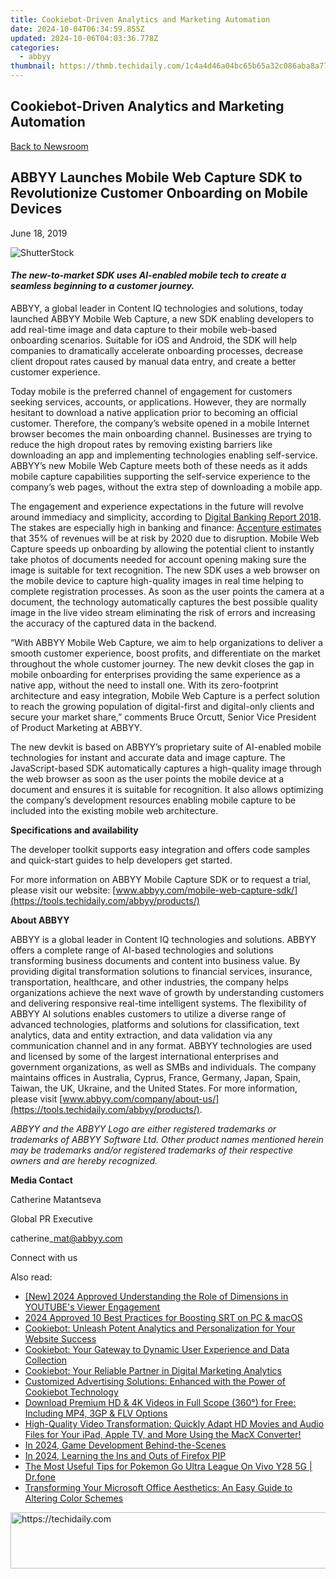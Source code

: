 ```yaml
---
title: Cookiebot-Driven Analytics and Marketing Automation
date: 2024-10-04T06:34:59.855Z
updated: 2024-10-06T04:03:36.778Z
categories:
  - abbyy
thumbnail: https://thmb.techidaily.com/1c4a4d46a04bc65b65a32c086aba8a7780a0882996e03bd33c00c34f29d107d4.jpg
---
```


## Cookiebot-Driven Analytics and Marketing Automation

[Back to Newsroom](https://tools.techidaily.com/abbyy/products/)

## ABBYY Launches Mobile Web Capture SDK to Revolutionize Customer Onboarding on Mobile Devices

June 18, 2019

![ShutterStock](https://content.abbyy.com/-/media/project/abbyy/abbyy/branchtemplates/shutterstock_1272462163_1296-x-729.jpg?h=729&iar=0&w=1296)

#### _The new-to-market SDK uses AI-enabled mobile tech to create a seamless beginning to a customer journey._

ABBYY, a global leader in Content IQ technologies and solutions, today launched ABBYY Mobile Web Capture, a new SDK enabling developers to add real-time image and data capture to their mobile web-based onboarding scenarios. Suitable for iOS and Android, the SDK will help companies to dramatically accelerate onboarding processes, decrease client dropout rates caused by manual data entry, and create a better customer experience.

Today mobile is the preferred channel of engagement for customers seeking services, accounts, or applications. However, they are normally hesitant to download a native application prior to becoming an official customer. Therefore, the company’s website opened in a mobile Internet browser becomes the main onboarding channel. Businesses are trying to reduce the high dropout rates by removing existing barriers like downloading an app and implementing technologies enabling self-service. ABBYY’s new Mobile Web Capture meets both of these needs as it adds mobile capture capabilities supporting the self-service experience to the company’s web pages, without the extra step of downloading a mobile app.

The engagement and experience expectations in the future will revolve around immediacy and simplicity, according to [Digital Banking Report 2018](https://www.digitalbankingreport.com/ "Digital Banking Report 2018"). The stakes are especially high in banking and finance: [Accenture estimates](https://www.accenture.com/in-en/~/media/Accenture/Conversion-Assets/DotCom/Documents/Global/PDF/Industries%5F5/Accenture-2014-NA-Consumer-Digital-Banking-Survey.pdf) that 35% of revenues will be at risk by 2020 due to disruption. Mobile Web Capture speeds up onboarding by allowing the potential client to instantly take photos of documents needed for account opening making sure the image is suitable for text recognition. The new SDK uses a web browser on the mobile device to capture high-quality images in real time helping to complete registration processes. As soon as the user points the camera at a document, the technology automatically captures the best possible quality image in the live video stream eliminating the risk of errors and increasing the accuracy of the captured data in the backend.

“With ABBYY Mobile Web Capture, we aim to help organizations to deliver a smooth customer experience, boost profits, and differentiate on the market throughout the whole customer journey. The new devkit closes the gap in mobile onboarding for enterprises providing the same experience as a native app, without the need to install one. With its zero-footprint architecture and easy integration, Mobile Web Capture is a perfect solution to reach the growing population of digital-first and digital-only clients and secure your market share,” comments Bruce Orcutt, Senior Vice President of Product Marketing at ABBYY.

The new devkit is based on ABBYY’s proprietary suite of AI-enabled mobile technologies for instant and accurate data and image capture. The JavaScript-based SDK automatically captures a high-quality image through the web browser as soon as the user points the mobile device at a document and ensures it is suitable for recognition. It also allows optimizing the company’s development resources enabling mobile capture to be included into the existing mobile web architecture.

  
**Specifications and availability**

The developer toolkit supports easy integration and offers code samples and quick-start guides to help developers get started.

For more information on ABBYY Mobile Capture SDK or to request a trial, please visit our website: [www.abbyy.com/mobile-web-capture-sdk/](https://tools.techidaily.com/abbyy/products/)

  
**About ABBYY**

ABBYY is a global leader in Content IQ technologies and solutions. ABBYY offers a complete range of AI-based technologies and solutions transforming business documents and content into business value. By providing digital transformation solutions to financial services, insurance, transportation, healthcare, and other industries, the company helps organizations achieve the next wave of growth by understanding customers and delivering responsive real-time intelligent systems. The flexibility of ABBYY AI solutions enables customers to utilize a diverse range of advanced technologies, platforms and solutions for classification, text analytics, data and entity extraction, and data validation via any communication channel and in any format. ABBYY technologies are used and licensed by some of the largest international enterprises and government organizations, as well as SMBs and individuals. The company maintains offices in Australia, Cyprus, France, Germany, Japan, Spain, Taiwan, the UK, Ukraine, and the United States. For more information, please visit [www.abbyy.com/company/about-us/](https://tools.techidaily.com/abbyy/products/).

_ABBYY and the ABBYY Logo are either registered trademarks or trademarks of ABBYY Software Ltd. Other product names mentioned herein may be trademarks and/or registered trademarks of their respective owners and are hereby recognized._

  
**Media Contact**

Catherine Matantseva

Global PR Executive

catherine\_mat@abbyy.com  

Connect with us

<ins class="adsbygoogle"
     style="display:block"
     data-ad-format="autorelaxed"
     data-ad-client="ca-pub-7571918770474297"
     data-ad-slot="1223367746"></ins>

<ins class="adsbygoogle"
     style="display:block"
     data-ad-client="ca-pub-7571918770474297"
     data-ad-slot="8358498916"
     data-ad-format="auto"
     data-full-width-responsive="true"></ins>

<span class="atpl-alsoreadstyle">Also read:</span>
<div><ul>
<li><a href="https://youtube-sure.techidaily.com/024-approved-understanding-the-role-of-dimensions-in-youtubes-viewer-engagement/"><u>[New] 2024 Approved Understanding the Role of Dimensions in YOUTUBE's Viewer Engagement</u></a></li>
<li><a href="https://extra-lessons.techidaily.com/2024-approved-10-best-practices-for-boosting-srt-on-pc-and-macos/"><u>2024 Approved 10 Best Practices for Boosting SRT on PC & macOS</u></a></li>
<li><a href="https://discover-brilliant.techidaily.com/cookiebot-unleash-potent-analytics-and-personalization-for-your-website-success/"><u>Cookiebot: Unleash Potent Analytics and Personalization for Your Website Success</u></a></li>
<li><a href="https://discover-brilliant.techidaily.com/cookiebot-your-gateway-to-dynamic-user-experience-and-data-collection/"><u>Cookiebot: Your Gateway to Dynamic User Experience and Data Collection</u></a></li>
<li><a href="https://discover-brilliant.techidaily.com/cookiebot-your-reliable-partner-in-digital-marketing-analytics/"><u>Cookiebot: Your Reliable Partner in Digital Marketing Analytics</u></a></li>
<li><a href="https://discover-brilliant.techidaily.com/customized-advertising-solutions-enhanced-with-the-power-of-cookiebot-technology/"><u>Customized Advertising Solutions: Enhanced with the Power of Cookiebot Technology</u></a></li>
<li><a href="https://eaxpv-info.techidaily.com/download-premium-hd-and-4k-videos-in-full-scope-360-for-free-including-mp4-3gp-and-flv-options/"><u>Download Premium HD & 4K Videos in Full Scope (360°) for Free: Including MP4, 3GP & FLV Options</u></a></li>
<li><a href="https://some-guidance.techidaily.com/high-quality-video-transformation-quickly-adapt-hd-movies-and-audio-files-for-your-ipad-apple-tv-and-more-using-the-macx-converter/"><u>High-Quality Video Transformation: Quickly Adapt HD Movies and Audio Files for Your iPad, Apple TV, and More Using the MacX Converter!</u></a></li>
<li><a href="https://youtube-web.techidaily.com/24-game-development-behind-the-scenes/"><u>In 2024, Game Development Behind-the-Scenes</u></a></li>
<li><a href="https://extra-approaches.techidaily.com/in-2024-learning-the-ins-and-outs-of-firefox-pip/"><u>In 2024, Learning the Ins and Outs of Firefox PIP</u></a></li>
<li><a href="https://change-location.techidaily.com/the-most-useful-tips-for-pokemon-go-ultra-league-on-vivo-y28-5g-drfone-by-drfone-virtual-android/"><u>The Most Useful Tips for Pokemon Go Ultra League On Vivo Y28 5G | Dr.fone</u></a></li>
<li><a href="https://win-able.techidaily.com/transforming-your-microsoft-office-aesthetics-an-easy-guide-to-altering-color-schemes/"><u>Transforming Your Microsoft Office Aesthetics: An Easy Guide to Altering Color Schemes</u></a></li>
</ul></div>

<!-- affiliate ads begin -->
<a href="https://aidotcom.pxf.io/c/5597632/2134503/19576" target="_top" id="2134503">
  <img src="//a.impactradius-go.com/display-ad/19576-2134503" border="0" alt="https://techidaily.com" width="728" height="90"/>
</a>
<img height="0" width="0" src="https://aidotcom.pxf.io/i/5597632/2134503/19576" style="position:absolute;visibility:hidden;" border="0" />
<!-- affiliate ads end -->

